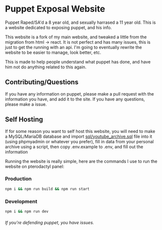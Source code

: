 # Puppet Exposal Website

Puppet Raped/SA'd a 8 year old, and sexually harrased a 11 year old. This is a website dedicated to exposing puppet, and his info.

This website is a fork of my main website, and tweaked a little from the migration from html -> react. It is not perfect and has many issues, this is just to get the running with an api. I'm going to eventually rewrite the website to be easier to manage, look better, etc.

This is made to help people understand what puppet has done, and have him not do anything related to this again.

## Contributing/Questions

If you have any information on puppet, please make a pull request with the information you have, and add it to the site. If you have any questions, please make a issue.

## Self Hosting

If for some reason you want to self host this website, you will need to make a MySQL/MariaDB database and import [sql/youtube_archive.sql](youtube_archive.sql) file into it (using phpmyadmin or whatever you prefer), fill in data from your personal archive using a script, then copy .env.example to .env, and fill out the information

Running the website is really simple, here are the commands I use to run the website on pterodactyl panel:

### Production

```bash
npm i && npm run build && npm run start
```

### Development

```bash
npm i && npm run dev
```

###### If you're defending puppet, you have issues.
